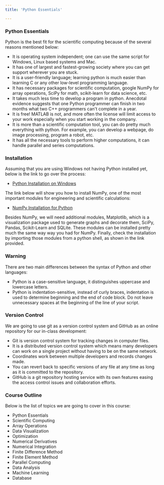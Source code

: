 ```yaml
---
title: 'Python Essentials'

---
```


### Python Essentials

Python is the best fit for the scientific computing because of the several reasons mentioned below:

- It is operating system independent; one can use the same script for Windows, Linux based systems and Mac.
- It has one of largest and fastest-growing society where you can get support wherever you are stuck.
- It is a user-friendly language; learning python is much easier than learning C or any other low-level programming language.
- It has necessary packages for scientific computation, google NumPy for array operations, SciPy for math, scikit-learn for data science, etc.
- It takes much less time to develop a program in python. Anecdotal evidence suggests that one Python programmer can finish in two months what two C++ programmers can't complete in a year.
- It is free! MATLAB is not, and more often the license will limit access to your work especially when you start working in the company.
- It is more than a scientific computation tool, you can do pretty much everything with python. For example, you can develop a webpage, do image processing, program a robot, etc.
- It has all the necessary tools to perform higher computations, it can handle parallel and series computations.


### Installation

Assuming that you are using Windows not having Python installed yet, below is the link to go over the process:

- [Python Installation on Windows][python-install]

The link below will show you how to install NumPy, one of the most important modules for engineering and scientific calculations:

- [NumPy Installation for Python][numpy-install]

Besides NumPy, we will need additional modules, Matplotlib, which is a visualization package used to generate graphs and decorate them, SciPy, Pandas, Scikit-Learn and SQLite. These modules can be installed pretty much the same way way you had for NumPy.
Finally, check the installation by importing those modules from a python shell, as shown in the link provided.

### Warning

There are two main differences between the syntax of Python and other languages:

- Python is a case-sensitive language, it distinguishes uppercase and lowercase letters.
- Python is indentation-sensitive, instead of curly braces, indentation is used to determine beginning and the end of code block. Do not leave unnecessary spaces at the beginning of the line of your script.


### Version Control

We are going to use git as a version control system and GitHub as an online repository for our in-class development:

- Git is version control system for tracking changes in computer files.
- It is a distributed version control system which means many developers can work on a single project without having to be on the same network.
- Coordinates work between multiple developers and records changes made.
- You can revert back to specific versions of any file at any time as long as it is committed to the repository.
- GitHub is a git repository hosting service with its own features easing the access control issues and collaboration efforts.


### Course Outline

Below is the list of topics we are going to cover in this course:

- Python Essentials
- Scientific Computing
- Array Operations
- Data Visualization
- Optimization
- Numerical Derivatives
- Numerical Integration
- Finite Difference Method
- Finite Element Method
- Parallel Computing
- Data Analysis
- Machine Learning
- Database


[//]: #

[python-install]: <https://www.youtube.com/watch?v=1JJ8-sCwDs4>
[numpy-install]: <https://www.youtube.com/watch?v=Z7L72qqFtn8>